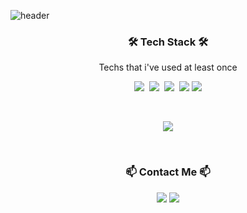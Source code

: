 
![header](https://capsule-render.vercel.app/api?type=waving&color=auto&height=200&section=header&text=INSONG%20LEE&fontSize=60)

<h3 align="center"> 🛠 Tech Stack 🛠 </h3>
<p align="center">Techs that i've used at least once</p>
<p align="center">
  <img src="https://img.shields.io/badge/C-00599C?style=for-the-badge&logo=c&logoColor=white"/></a>&nbsp 
  <img src="https://img.shields.io/badge/C%2B%2B-00599C?style=for-the-badge&logo=c%2B%2B&logoColor=white"/></a>&nbsp 
  <img src="https://img.shields.io/badge/json-5E5C5C?style=for-the-badge&logo=json&logoColor=white"/></a>&nbsp 
  <img src="https://img.shields.io/badge/Java-007396?style=for-the-badge&logo=OpenJDK&logoColor=white"/>  
  <img src ="https://img.shields.io/badge/Android-3DDC84.svg?&style=for-the-badge&logo=Android&logoColor=white"/> 
</p>
<br/>
<p align="center">
  <picture>
    <source 
      srcset="https://github-readme-stats.vercel.app/api?username=Lee-Insong&show_icons=true&theme=dark"
      media="(prefers-color-scheme: dark)"
    />
    <source
      srcset="https://github-readme-stats.vercel.app/api?username=Lee-Insong&show_icons=true"
      media="(prefers-color-scheme: light), (prefers-color-scheme: no-preference)"
    />
    <img src="https://github-readme-stats.vercel.app/api?username=Lee-Insong&show_icons=true" />
  </picture>
  </p>
<br/>


<h3 align="center"> 📫 Contact Me 📫 </h3>
<p align="center">
  <!-- Linkedin -->
   <a href="http://www.linkedin.com/in/인송-이-917379224/" target="_blank"><img src="https://img.shields.io/badge/LinkedIn-0077B5?style=for-the-badge&logo=linkedin&logoColor=white"/></a> 
  <!-- Instagram -->
   <a href="https://www.instagram.com/duet_s0ng/" target="_blank"><img src="https://img.shields.io/badge/Instagram-E4405F?style=for-the-badge&logo=instagram&logoColor=white"/></a>
 </p>
